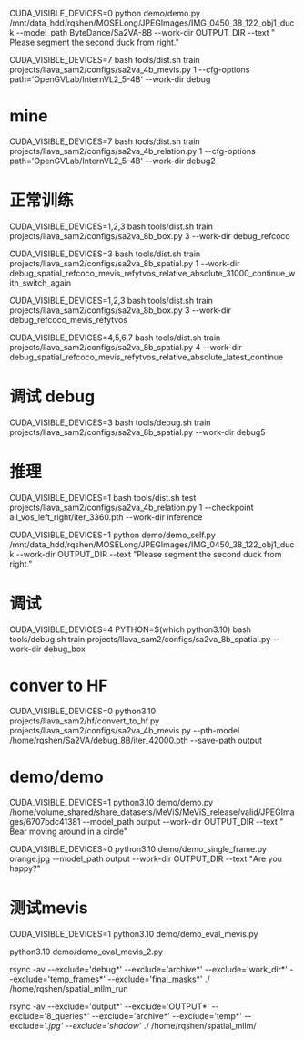 CUDA_VISIBLE_DEVICES=0 python demo/demo.py /mnt/data_hdd/rqshen/MOSELong/JPEGImages/IMG_0450_38_122_obj1_duck --model_path ByteDance/Sa2VA-8B --work-dir OUTPUT_DIR --text "<image>Please segment the second duck from right."

CUDA_VISIBLE_DEVICES=7 bash tools/dist.sh train projects/llava_sam2/configs/sa2va_4b_mevis.py 1 --cfg-options path='OpenGVLab/InternVL2_5-4B' --work-dir debug

# mine
CUDA_VISIBLE_DEVICES=7 bash tools/dist.sh train projects/llava_sam2/configs/sa2va_4b_relation.py 1 --cfg-options path='OpenGVLab/InternVL2_5-4B' --work-dir debug2

# 正常训练
CUDA_VISIBLE_DEVICES=1,2,3 bash tools/dist.sh train projects/llava_sam2/configs/sa2va_8b_box.py 3 --work-dir debug_refcoco

CUDA_VISIBLE_DEVICES=3 bash tools/dist.sh train projects/llava_sam2/configs/sa2va_8b_spatial.py 1 --work-dir debug_spatial_refcoco_mevis_refytvos_relative_absolute_31000_continue_with_switch_again

CUDA_VISIBLE_DEVICES=1,2,3 bash tools/dist.sh train projects/llava_sam2/configs/sa2va_8b_box.py 3 --work-dir debug_refcoco_mevis_refytvos

CUDA_VISIBLE_DEVICES=4,5,6,7 bash tools/dist.sh train projects/llava_sam2/configs/sa2va_8b_spatial.py 4 --work-dir debug_spatial_refcoco_mevis_refytvos_relative_absolute_latest_continue

# 调试 debug
CUDA_VISIBLE_DEVICES=3 bash tools/debug.sh train projects/llava_sam2/configs/sa2va_8b_spatial.py --work-dir debug5

# 推理
CUDA_VISIBLE_DEVICES=1 bash tools/dist.sh test projects/llava_sam2/configs/sa2va_4b_relation.py 1 --checkpoint all_vos_left_right/iter_3360.pth --work-dir inference

CUDA_VISIBLE_DEVICES=1 python demo/demo_self.py /mnt/data_hdd/rqshen/MOSELong/JPEGImages/IMG_0450_38_122_obj1_duck --work-dir OUTPUT_DIR --text "<image>Please segment the second duck from right."

# 调试
CUDA_VISIBLE_DEVICES=4 PYTHON=$(which python3.10) bash tools/debug.sh train projects/llava_sam2/configs/sa2va_8b_spatial.py --work-dir debug_box

# conver to HF
CUDA_VISIBLE_DEVICES=0 python3.10 projects/llava_sam2/hf/convert_to_hf.py projects/llava_sam2/configs/sa2va_4b_mevis.py --pth-model /home/rqshen/Sa2VA/debug_8B/iter_42000.pth --save-path output

# demo/demo
CUDA_VISIBLE_DEVICES=1 python3.10 demo/demo.py /home/volume_shared/share_datasets/MeViS/MeViS_release/valid/JPEGImages/6707bdc41381 --model_path output --work-dir OUTPUT_DIR --text "<image>Bear moving around in a circle"

CUDA_VISIBLE_DEVICES=0 python3.10 demo/demo_single_frame.py orange.jpg --model_path output --work-dir OUTPUT_DIR --text "<image>Are you happy?"

# 测试mevis
CUDA_VISIBLE_DEVICES=1 python3.10 demo/demo_eval_mevis.py

python3.10 demo/demo_eval_mevis_2.py

rsync -av --exclude='debug*' --exclude='archive*' --exclude='work_dir*' --exclude='temp_frames*' --exclude='final_masks*' ./ /home/rqshen/spatial_mllm_run

rsync -av --exclude='output*' --exclude='OUTPUT*' --exclude='8_queries*' --exclude='archive*' --exclude='temp*' --exclude='*.jpg' --exclude='shadow*' ./ /home/rqshen/spatial_mllm/